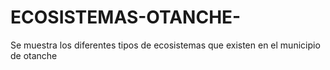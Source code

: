# ECOSISTEMAS-OTANCHE-
Se muestra los diferentes tipos de ecosistemas que existen en el municipio de otanche 
